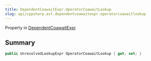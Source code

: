 ```yaml
---
title: DependentCoawaitExpr.OperatorCoawaitLookup
slug: api/cppsharp.ast.dependentcoawaitexpr.operatorcoawaitlookup
---
```

Property in [DependentCoawaitExpr](/api/cppsharp/ast/dependentcoawaitexpr)

## Summary



```csharp
public UnresolvedLookupExpr OperatorCoawaitLookup { get; set; }
```

